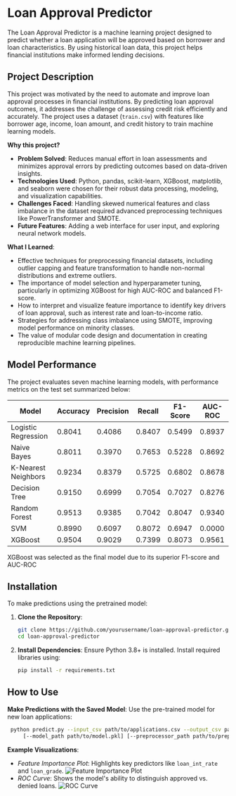 # Loan Approval Predictor

The Loan Approval Predictor is a machine learning project designed to predict whether a loan application will be approved based on borrower and loan characteristics. By using historical loan data, this project helps financial institutions make informed lending decisions.

## Project Description

This project was motivated by the need to automate and improve loan approval processes in financial institutions. By predicting loan approval outcomes, it addresses the challenge of assessing credit risk efficiently and accurately. The project uses a dataset (`train.csv`) with features like borrower age, income, loan amount, and credit history to train machine learning models.

**Why this project?**
- **Problem Solved**: Reduces manual effort in loan assessments and minimizes approval errors by predicting outcomes based on data-driven insights.
- **Technologies Used**: Python, pandas, scikit-learn, XGBoost, matplotlib, and seaborn were chosen for their robust data processing, modeling, and visualization capabilities.
- **Challenges Faced**: Handling skewed numerical features and class imbalance in the dataset required advanced preprocessing techniques like PowerTransformer and SMOTE.
- **Future Features**: Adding a web interface for user input, and exploring neural network models.

**What I Learned**:
- Effective techniques for preprocessing financial datasets, including outlier capping and feature transformation to handle non-normal distributions and extreme outliers.
- The importance of model selection and hyperparameter tuning, particularly in optimizing XGBoost for high AUC-ROC and balanced F1-score.
- How to interpret and visualize feature importance to identify key drivers of loan approval, such as interest rate and loan-to-income ratio.
- Strategies for addressing class imbalance using SMOTE, improving model performance on minority classes.
- The value of modular code design and documentation in creating reproducible machine learning pipelines.

## Model Performance

The project evaluates seven machine learning models, with performance metrics on the test set summarized below:

| Model                | Accuracy | Precision | Recall | F1-Score | AUC-ROC |
|----------------------|----------|-----------|--------|----------|---------|
| Logistic Regression  | 0.8041   | 0.4086    | 0.8407 | 0.5499   | 0.8937  |
| Naive Bayes          | 0.8011   | 0.3970    | 0.7653 | 0.5228   | 0.8692  |
| K-Nearest Neighbors  | 0.9234   | 0.8379    | 0.5725 | 0.6802   | 0.8678  |
| Decision Tree        | 0.9150   | 0.6999    | 0.7054 | 0.7027   | 0.8276  |
| Random Forest        | 0.9513   | 0.9385    | 0.7042 | 0.8047   | 0.9340  |
| SVM                  | 0.8990   | 0.6097    | 0.8072 | 0.6947   | 0.0000  |
| XGBoost              | 0.9504   | 0.9029    | 0.7399 | 0.8073   | 0.9561  |

XGBoost was selected as the final model due to its superior F1-score and AUC-ROC

## Installation

To make predictions using the pretrained model:

1. **Clone the Repository**:
   ```bash
   git clone https://github.com/yourusername/loan-approval-predictor.git
   cd loan-approval-predictor
   ```

2. **Install Dependencies**:
   Ensure Python 3.8+ is installed. Install required libraries using:
   ```bash
   pip install -r requirements.txt
   ```
   
## How to Use
  **Make Predictions with the Saved Model**:
   Use the pre-trained model for new loan applications:
   ```bash
    python predict.py --input_csv path/to/applications.csv --output_csv path/to/predictions.csv \
        [--model_path path/to/model.pkl] [--preprocessor_path path/to/preprocessor.pkl]
   ```
**Example Visualizations**:
   - *Feature Importance Plot*: Highlights key predictors like `loan_int_rate` and `loan_grade`.
     ![Feature Importance Plot](screenshots/feature_importance.png)
   - *ROC Curve*: Shows the model's ability to distinguish approved vs. denied loans.
     ![ROC Curve](screenshots/roc_curve.png) 

